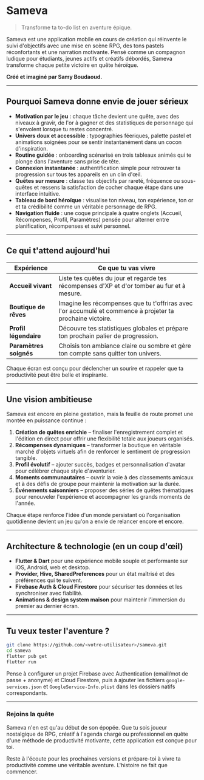 # Sameva

> Transforme ta to-do list en aventure épique.

Sameva est une application mobile en cours de création qui réinvente le suivi d'objectifs avec une mise en scène RPG, des tons pastels réconfortants et une narration motivante. Pensé comme un compagnon ludique pour étudiants, jeunes actifs et créatifs débordés, Sameva transforme chaque petite victoire en quête héroïque.

**Créé et imaginé par Samy Boudaoud.**

---

## Pourquoi Sameva donne envie de jouer sérieux
- **Motivation par le jeu** : chaque tâche devient une quête, avec des niveaux à gravir, de l'or à gagner et des statistiques de personnage qui s'envolent lorsque tu restes concentré.
- **Univers doux et accessible** : typographies féeriques, palette pastel et animations soignées pour se sentir instantanément dans un cocon d'inspiration.
- **Routine guidée** : onboarding scénarisé en trois tableaux animés qui te plonge dans l'aventure sans prise de tête.
- **Connexion instantanée** : authentification simple pour retrouver ta progression sur tous tes appareils en un clin d'œil.
- **Quêtes sur mesure** : classe tes objectifs par rareté, fréquence ou sous-quêtes et ressens la satisfaction de cocher chaque étape dans une interface intuitive.
- **Tableau de bord héroïque** : visualise ton niveau, ton expérience, ton or et ta crédibilité comme un véritable personnage de RPG.
- **Navigation fluide** : une coque principale à quatre onglets (Accueil, Récompenses, Profil, Paramètres) pensée pour alterner entre planification, récompenses et suivi personnel.

---

## Ce qui t'attend aujourd'hui
| Expérience | Ce que tu vas vivre |
| --- | --- |
| **Accueil vivant** | Liste tes quêtes du jour et regarde tes récompenses d'XP et d'or tomber au fur et à mesure. |
| **Boutique de rêves** | Imagine les récompenses que tu t'offriras avec l'or accumulé et commence à projeter ta prochaine victoire. |
| **Profil légendaire** | Découvre tes statistiques globales et prépare ton prochain palier de progression. |
| **Paramètres soignés** | Choisis ton ambiance claire ou sombre et gère ton compte sans quitter ton univers. |

Chaque écran est conçu pour déclencher un sourire et rappeler que ta productivité peut être belle et inspirante.

---

## Une vision ambitieuse
Sameva est encore en pleine gestation, mais la feuille de route promet une montée en puissance continue :

1. **Création de quêtes enrichie** – finaliser l'enregistrement complet et l'édition en direct pour offrir une flexibilité totale aux joueurs organisés.
2. **Récompenses dynamiques** – transformer la boutique en véritable marché d'objets virtuels afin de renforcer le sentiment de progression tangible.
3. **Profil évolutif** – ajouter succès, badges et personnalisation d'avatar pour célébrer chaque style d'aventurier.
4. **Moments communautaires** – ouvrir la voie à des classements amicaux et à des défis de groupe pour maintenir la motivation sur la durée.
5. **Événements saisonniers** – proposer des séries de quêtes thématiques pour renouveler l'expérience et accompagner les grands moments de l'année.

Chaque étape renforce l'idée d'un monde persistant où l'organisation quotidienne devient un jeu qu'on a envie de relancer encore et encore.

---

## Architecture & technologie (en un coup d'œil)
- **Flutter & Dart** pour une expérience mobile souple et performante sur iOS, Android, web et desktop.
- **Provider, Hive, SharedPreferences** pour un état maîtrisé et des préférences qui te suivent.
- **Firebase Auth & Cloud Firestore** pour sécuriser tes données et les synchroniser avec fiabilité.
- **Animations & design system maison** pour maintenir l'immersion du premier au dernier écran.

---

## Tu veux tester l'aventure ?
```bash
git clone https://github.com/<votre-utilisateur>/sameva.git
cd sameva
flutter pub get
flutter run
```

Pense à configurer un projet Firebase avec Authentication (email/mot de passe + anonyme) et Cloud Firestore, puis à ajouter les fichiers `google-services.json` et `GoogleService-Info.plist` dans les dossiers natifs correspondants.

---

### Rejoins la quête
Sameva n'en est qu'au début de son épopée. Que tu sois joueur nostalgique de RPG, créatif à l'agenda chargé ou professionnel en quête d'une méthode de productivité motivante, cette application est conçue pour toi.

Reste à l'écoute pour les prochaines versions et prépare-toi à vivre ta productivité comme une véritable aventure. L'histoire ne fait que commencer.

